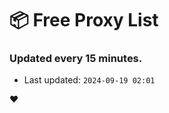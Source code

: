 # :package: Free Proxy List
### Updated every 15 minutes.

- Last updated: `2024-09-19 02:01`

:heart:
